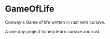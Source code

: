 # GameOfLife
Conway's Game of life written in rust with cursive.

A one day project to help learn cursive and rust.
